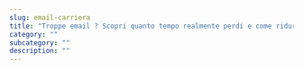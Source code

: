 ```yaml
---
slug: email-carriera
title: "Troppe email ? Scopri quanto tempo realmente perdi e come ridurlo"
category: ""
subcategory: ""
description: ""
---
```


